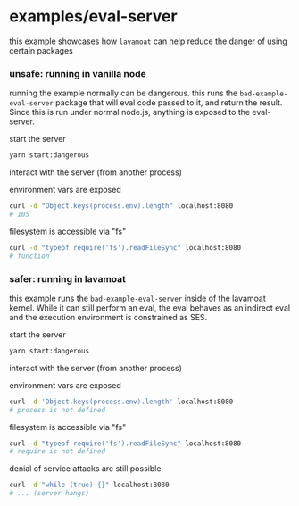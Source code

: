 # examples/eval-server

this example showcases how `lavamoat` can help reduce the danger of using certain packages

### unsafe: running in vanilla node

running the example normally can be dangerous.
this runs the `bad-example-eval-server` package that will eval code passed to it, and return the result.
Since this is run under normal node.js, anything is exposed to the eval-server.

start the server
```bash
yarn start:dangerous
```

interact with the server (from another process)

environment vars are exposed
```bash
curl -d "Object.keys(process.env).length" localhost:8080
# 105
```

filesystem is accessible via "fs"
```bash
curl -d "typeof require('fs').readFileSync" localhost:8080
# function
```

### safer: running in lavamoat

this example runs the `bad-example-eval-server` inside of the lavamoat kernel.
While it can still perform an eval, the eval behaves as an indirect eval and the execution environment is constrained as SES.


start the server
```bash
yarn start:dangerous
```

interact with the server (from another process)

environment vars are exposed
```bash
curl -d 'Object.keys(process.env).length' localhost:8080
# process is not defined
```

filesystem is accessible via "fs"
```bash
curl -d "typeof require('fs').readFileSync" localhost:8080
# require is not defined
```

denial of service attacks are still possible
```bash
curl -d "while (true) {}" localhost:8080
# ... (server hangs)
```

